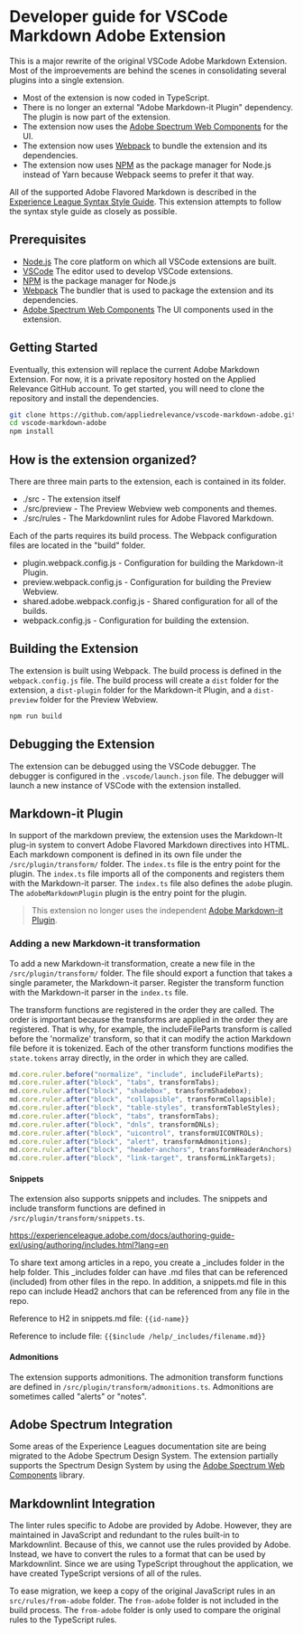 # Developer guide for VSCode Markdown Adobe Extension

This is a major rewrite of the original VSCode Adobe Markdown Extension. Most of the improevements are
behind the scenes in consolidating several plugins into a single extension.

- Most of the extension is now coded in TypeScript.
- There is no longer an external "Adobe Markdown-it Plugin" dependency. The plugin is now part of the extension.
- The extension now uses the [Adobe Spectrum Web Components](https://opensource.adobe.com/spectrum-web-components/) for the UI.
- The extension now uses [Webpack](https://webpack.js.org/) to bundle the extension and its dependencies.
- The extension now uses [NPM](https://www.npmjs.com/) as the package manager for Node.js instead of Yarn because Webpack seems to prefer it that way.

All of the supported Adobe Flavored Markdown is described in the [Experience League Syntax Style Guide](https://experienceleague.adobe.com/docs/authoring-guide-exl/using/markdown/syntax-style-guide.html?lang=en#badges). This extension attempts to follow the syntax style guide as closely as possible.

## Prerequisites

- [Node.js](https://nodejs.org/en/) The core platform on which all VSCode extensions are built.
- [VSCode](https://code.visualstudio.com/) The editor used to develop VSCode extensions.
- [NPM](https://www.npmjs.com/) is the package manager for Node.js
- [Webpack](https://webpack.js.org/) The bundler that is used to package the extension and its dependencies.
- [Adobe Spectrum Web Components](https://opensource.adobe.com/spectrum-web-components/) The UI components used in the extension.

## Getting Started

Eventually, this extension will replace the current Adobe Markdown Extension. For now, it is a private repository hosted on the Applied Relevance GitHub account. To get started, you will need to clone the repository and install the dependencies.

```bash
git clone https://github.com/appliedrelevance/vscode-markdown-adobe.git
cd vscode-markdown-adobe
npm install
```

## How is the extension organized?

There are three main parts to the extension, each is contained in its folder.

- ./src - The extension itself
- ./src/preview - The Preview Webview web components and themes.
- ./src/rules - The Markdownlint rules for Adobe Flavored Markdown.

Each of the parts requires its build process. The Webpack configuration files are located in the "build" folder.

- plugin.webpack.config.js - Configuration for building the Markdown-it Plugin.
- preview.webpack.config.js - Configuration for building the Preview Webview.
- shared.adobe.webpack.config.js - Shared configuration for all of the builds.
- webpack.config.js - Configuration for building the extension.

## Building the Extension

The extension is built using Webpack. The build process is defined in the `webpack.config.js` file. The build process will create a `dist` folder for the extension, a `dist-plugin` folder for the Markdown-it Plugin, and a `dist-preview` folder for the Preview Webview.

```bash
npm run build
```

## Debugging the Extension

The extension can be debugged using the VSCode debugger. The debugger is configured in the `.vscode/launch.json` file. The debugger will launch a new instance of VSCode with the extension installed.

## Markdown-it Plugin

In support of the markdown preview, the extension uses the Markdown-It plug-in system to convert Adobe Flavored Markdown directives into HTML. Each markdown component is defined in its own file under the `/src/plugin/transform/` folder. The `index.ts` file is the entry point for the plugin. The `index.ts` file imports all of the components and registers them with the Markdown-it parser. The `index.ts` file also defines the `adobe` plugin. The `adobeMarkdownPlugin` plugin is the entry point for the plugin.

> This extension no longer uses the independent [Adobe Markdown-it Plugin](https://www.npmjs.com/package/markdown-it-adobe-plugin).

### Adding a new Markdown-it transformation

To add a new Markdown-it transformation, create a new file in the `/src/plugin/transform/` folder. The file should export a function that takes a single parameter, the Markdown-it parser. Register the transform function with the Markdown-it parser in the `index.ts` file.

The transform functions are registered in the order they are called. The order is important because the transforms are applied in the order they are registered. That is why, for example, the includeFileParts transform is called before the 'normalize' transform, so that it can modify the action Markdown file before it is tokenized. Each of the other transform functions modifies the `state.tokens` array directly, in the order in which they are called.

```javascript
md.core.ruler.before("normalize", "include", includeFileParts);
md.core.ruler.after("block", "tabs", transformTabs);
md.core.ruler.after("block", "shadebox", transformShadebox);
md.core.ruler.after("block", "collapsible", transformCollapsible);
md.core.ruler.after("block", "table-styles", transformTableStyles);
md.core.ruler.after("block", "tabs", transformTabs);
md.core.ruler.after("block", "dnls", transformDNLs);
md.core.ruler.after("block", "uicontrol", transformUICONTROLs);
md.core.ruler.after("block", "alert", transformAdmonitions);
md.core.ruler.after("block", "header-anchors", transformHeaderAnchors);
md.core.ruler.after("block", "link-target", transformLinkTargets);
```

#### Snippets

The extension also supports snippets and includes. The snippets and include transform functions are defined in `/src/plugin/transform/snippets.ts`.

https://experienceleague.adobe.com/docs/authoring-guide-exl/using/authoring/includes.html?lang=en

To share text among articles in a repo, you create a \_includes folder in the help folder. This \_includes folder can have .md files that can be referenced (included) from other files in the repo. In addition, a snippets.md file in this repo can include Head2 anchors that can be referenced from any file in the repo.

Reference to H2 in snippets.md file: `{{id-name}}`

Reference to include file: `{{$include /help/_includes/filename.md}}`

#### Admonitions

The extension supports admonitions. The admonition transform functions are defined in `/src/plugin/transform/admonitions.ts`. Admonitions are sometimes called "alerts" or "notes".

## Adobe Spectrum Integration

Some areas of the Experience Leagues documentation site are being migrated to the Adobe Spectrum Design System. The extension partially supports the Spectrum Design System by using the [Adobe Spectrum Web Components](https://opensource.adobe.com/spectrum-web-components/) library.

## Markdownlint Integration

The linter rules specific to Adobe are provided by Adobe. However, they are maintained in JavaScript and redundant to the rules built-in to Markdownlint. Because of this, we cannot use the rules provided by Adobe. Instead, we have to convert the rules to a format that can be used by Markdownlint. Since we are using TypeScript throughout the application, we have created TypeScript versions of all of the rules.

To ease migration, we keep a copy of the original JavaScript rules in an `src/rules/from-adobe` folder. The `from-adobe` folder is not included in the build process. The `from-adobe` folder is only used to compare the original rules to the TypeScript rules.

